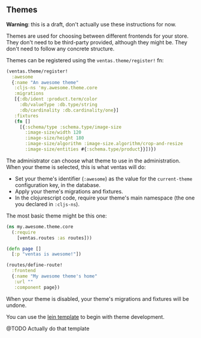 ## Themes

**Warning**: this is a draft, don't actually use these instructions for now.

Themes are used for choosing between different frontends for your store. They don't need to be third-party provided, although they might be. They don't need to follow any concrete structure.

Themes can be registered using the `ventas.theme/register!`  fn:

```clojure
(ventas.theme/register!
  :awesome
  {:name "An awesome theme"
   :cljs-ns 'my.awesome.theme.core
   :migrations
   [{:db/ident :product.term/color
     :db/valueType :db.type/string
     :db/cardinality :db.cardinality/one}]
   :fixtures
   (fn []
     [{:schema/type :schema.type/image-size
       :image-size/width 120
       :image-size/height 180
       :image-size/algorithm :image-size.algorithm/crop-and-resize
       :image-size/entities #{:schema.type/product}}])})
```

The administrator can choose what theme to use in the administration. When your theme is selected, this is what ventas will do:

- Set your theme's identifier (`:awesome`) as the value for the `current-theme` configuration key, in the database.
- Apply your theme's migrations and fixtures.
- In the clojurescript code, require your theme's main namespace (the one you declared in `:cljs-ns`).

The most basic theme might be this one:

```clojure
(ns my.awesome.theme.core
  (:require
    [ventas.routes :as routes]))

(defn page []
  [:p "ventas is awesome!"])

(routes/define-route!
  :frontend
  {:name "My awesome theme's home"
   :url ""
   :component page})
```

When your theme is disabled, your theme's migrations and fixtures will be undone.

You can use the [lein template](https://github.com/JoelSanchez/ventas-theme-lein-template) to begin with theme development.

@TODO Actually do that template